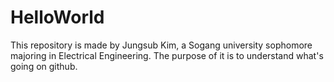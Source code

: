 # HelloWorld
This repository is made by Jungsub Kim, a Sogang university sophomore majoring in Electrical Engineering.
The purpose of it is to understand what's going on github.
